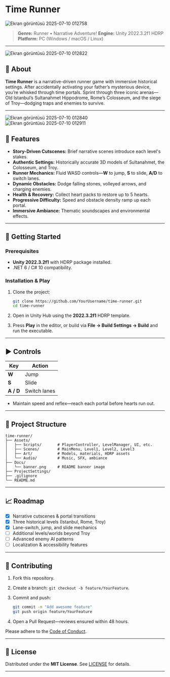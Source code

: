 # Time Runner
![Ekran görüntüsü 2025-07-10 012758](https://github.com/user-attachments/assets/2de7d996-1f58-4ba3-a6be-52fdec78c1aa)


> **Genre:** Runner • Narrative Adventure!
> **Engine:** Unity 2022.3.2f1 HDRP
> **Platform:** PC (Windows / macOS / Linux)

---
![Ekran görüntüsü 2025-07-10 012822](https://github.com/user-attachments/assets/7dbf2a08-1de3-4b7c-8809-914252459311)

## 📖 About

**Time Runner** is a narrative-driven runner game with immersive historical settings. After accidentally activating your father’s mysterious device, you’re whisked through time portals. Sprint through three iconic arenas—Old Istanbul’s Sultanahmet Hippodrome, Rome’s Colosseum, and the siege of Troy—dodging traps and enemies to survive.

---
![Ekran görüntüsü 2025-07-10 012840](https://github.com/user-attachments/assets/16dcc0e6-3e81-40c9-ac3d-f9fb624dbe65)
![Ekran görüntüsü 2025-07-10 012911](https://github.com/user-attachments/assets/bf5350d8-777b-4acf-bce5-c1695d7e3a62)

## 🎯 Features

* **Story-Driven Cutscenes:** Brief narrative scenes introduce each level's stakes.
* **Authentic Settings:** Historically accurate 3D models of Sultanahmet, the Colosseum, and Troy.
* **Runner Mechanics:** Fluid WASD controls—**W** to jump, **S** to slide, **A/D** to switch lanes.
* **Dynamic Obstacles:** Dodge falling stones, volleyed arrows, and charging enemies.
* **Health & Recovery:** Collect heart packs to restore up to 5 hearts.
* **Progressive Difficulty:** Speed and obstacle density ramp up each portal.
* **Immersive Ambiance:** Thematic soundscapes and environmental effects.

---

## 🚀 Getting Started

### Prerequisites

* **Unity 2022.3.2f1** with HDRP package installed.
* .NET 6 / C# 10 compatibility.

### Installation & Play

1. Clone the project:

   ```bash
   git clone https://github.com/YourUsername/time-runner.git
   cd time-runner
   ```
2. Open in Unity Hub using the **2022.3.2f1** HDRP template.
3. Press **Play** in the editor, or build via **File → Build Settings → Build** and run the executable.

---

## ▶️ Controls

| Key       | Action       |
| --------- | ------------ |
| **W**     | Jump         |
| **S**     | Slide        |
| **A / D** | Switch lanes |

* Maintain speed and reflex—reach each portal before hearts run out.

---

## 📂 Project Structure

```
time-runner/
├── Assets/
│   ├── Scripts/       # PlayerController, LevelManager, UI, etc.
│   ├── Scenes/        # MainMenu, Level1, Level2, Level3
│   ├── Art/           # Models, materials, HDRP assets
│   └── Audio/         # Music, SFX, ambiance
├── Docs/
│   └── banner.png     # README banner image
├── ProjectSettings/
├── .gitignore
└── README.md
```

---

## 📈 Roadmap

* [x] Narrative cutscenes & portal transitions
* [x] Three historical levels (Istanbul, Rome, Troy)
* [x] Lane-switch, jump, and slide mechanics
* [ ] Additional levels/worlds beyond Troy
* [ ] Advanced enemy AI patterns
* [ ] Localization & accessibility features

---

## 🤝 Contributing

1. Fork this repository.
2. Create a branch: `git checkout -b feature/YourFeature`.
3. Commit and push:

   ```bash
   git commit -m "Add awesome feature"
   git push origin feature/YourFeature
   ```
4. Open a Pull Request—reviews ensured within 48 hours.

Please adhere to the [Code of Conduct](CODE_OF_CONDUCT.md).

---

## 📝 License

Distributed under the **MIT License**. See [LICENSE](LICENSE) for details.

---

